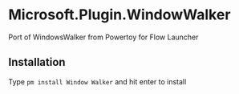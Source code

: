 # Microsoft.Plugin.WindowWalker
Port of WindowsWalker from Powertoy for Flow Launcher

## Installation
Type `pm install Window Walker` and hit enter to install
